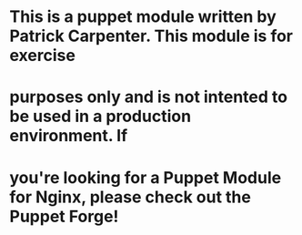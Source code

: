 # This is a puppet module written by Patrick Carpenter.  This module is for exercise 
# purposes only and is not intented to be used in a production environment.  If 
# you're looking for a Puppet Module for Nginx, please check out the Puppet Forge!
